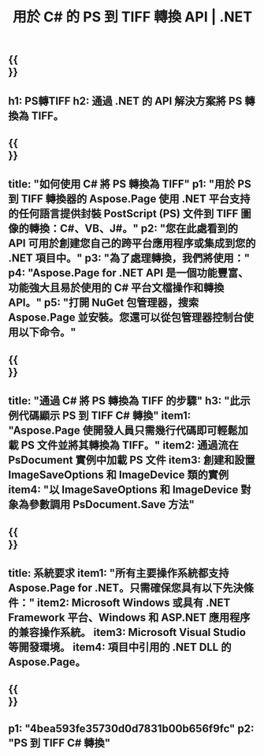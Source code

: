 ﻿---
translation: true
template: /_templates/_conversion-child-net.md
title: 用於 C# 的 PS 到 TIFF 轉換 API | .NET
url: /net/conversion/ps-to-tiff/
description: PS 到 TIFF C# 轉換的示例代碼。使用 API 示例代碼在 VB.NET、Asp.NET 或任何基於 .NET 的應用程序中將 PS 文件批量轉換為 TIFF。
informat: PS
outformat: TIFF
otherformats: XPS EPS
---

{{<section banner>}}
---
h1: PS轉TIFF
h2: 通過 .NET 的 API 解決方案將 PS 轉換為 TIFF。
---

{{<section overview>}}
---
title: "如何使用 C# 將 PS 轉換為 TIFF"
p1: "用於 PS 到 TIFF 轉換器的 Aspose.Page 使用 .NET 平台支持的任何語言提供封裝 PostScript (PS) 文件到 TIFF 圖像的轉換：C#、VB、J#。"
p2: "您在此處看到的 API 可用於創建您自己的跨平台應用程序或集成到您的 .NET 項目中。"
p3: "為了處理轉換，我們將使用："
p4: "Aspose.Page for .NET API 是一個功能豐富、功能強大且易於使用的 C# 平台文檔操作和轉換 API。"
p5: "打開 NuGet 包管理器，搜索 Aspose.Page 並安裝。您還可以從包管理器控制台使用以下命令。"
---

{{<section feature1>}}
---
title: "通過 C# 將 PS 轉換為 TIFF 的步驟"
h3: "此示例代碼顯示 PS 到 TIFF C# 轉換"
item1: "Aspose.Page 使開發人員只需幾行代碼即可輕鬆加載 PS 文件並將其轉換為 TIFF。"
item2: 通過流在 PsDocument 實例中加載 PS 文件
item3: 創建和設置 ImageSaveOptions 和 ImageDevice 類的實例
item4: "以 ImageSaveOptions 和 ImageDevice 對象為參數調用 PsDocument.Save 方法"
---

{{<section feature2>}}
---
title: 系統要求
item1: "所有主要操作系統都支持 Aspose.Page for .NET。只需確保您具有以下先決條件："
item2: Microsoft Windows 或具有 .NET Framework 平台、Windows 和 ASP.NET 應用程序的兼容操作系統。
item3: Microsoft Visual Studio 等開發環境。
item4: 項目中引用的 .NET DLL 的 Aspose.Page。
---

{{<section gist>}}
---
p1: "4bea593fe35730d0d7831b00b656f9fc"
p2: "PS 到 TIFF C# 轉換"
---

